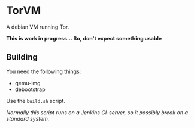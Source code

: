 # TorVM
A debian VM running Tor.

**This is work in progress... So, don't expect something usable**

## Building
You need the following things:
 * qemu-img
 * debootstrap

Use the `build.sh` script.

*Normally this script runs on a Jenkins CI-server, so it possibly break on a standard system.*